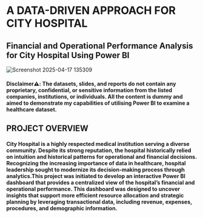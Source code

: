 # A DATA-DRIVEN APPROACH FOR CITY HOSPITAL
## Financial and Operational Performance Analysis for City Hospital Using Power BI
![Screenshot 2025-04-17 135309](https://github.com/user-attachments/assets/01dbfff6-c4a9-4d61-bb44-607ffce20d48)
####  Disclaimer⚠️: The datasets, slides, and reports do not contain any proprietary, confidential, or sensitive information from the listed companies, institutions, or individuals. All the content is dummy and aimed to demonstrate my capabilities of utilising Power BI to examine a healthcare dataset.

## PROJECT OVERVIEW
#### City Hospital is a highly respected medical institution serving a diverse community. Despite its strong reputation, the hospital historically relied on intuition and historical patterns for operational and financial decisions. Recognizing the increasing importance of data in healthcare, hospital leadership sought to modernize its decision-making process through analytics.This project was initiated to develop an interactive Power BI dashboard that provides a centralized view of the hospital’s financial and operational performance. This dashboard was designed to uncover insights that support more efficient resource allocation and strategic planning by leveraging transactional data, including revenue, expenses, procedures, and demographic information.

